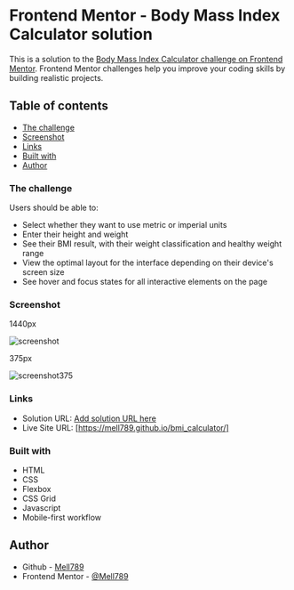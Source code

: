# Frontend Mentor - Body Mass Index Calculator solution

This is a solution to the [Body Mass Index Calculator challenge on Frontend Mentor](https://www.frontendmentor.io/challenges/body-mass-index-calculator-brrBkfSz1T). Frontend Mentor challenges help you improve your coding skills by building realistic projects. 

## Table of contents

- [The challenge](#the-challenge)
- [Screenshot](#screenshot)
- [Links](#links)
- [Built with](#built-with)
- [Author](#author)

### The challenge

Users should be able to:

- Select whether they want to use metric or imperial units
- Enter their height and weight
- See their BMI result, with their weight classification and healthy weight range
- View the optimal layout for the interface depending on their device's screen size
- See hover and focus states for all interactive elements on the page

### Screenshot

1440px

![screenshot](https://github.com/Mell789/bmi_calculator/assets/119974283/b0211bb0-b8cc-421e-bca4-ec64c874e0c1)

375px

![screenshot375](https://github.com/Mell789/bmi_calculator/assets/119974283/5fbfe48b-4b80-47d0-9f6c-c21fab4d5629)


### Links

- Solution URL: [Add solution URL here](https://your-solution-url.com)
- Live Site URL: [https://mell789.github.io/bmi_calculator/]

### Built with

- HTML
- CSS
- Flexbox
- CSS Grid
- Javascript
- Mobile-first workflow

## Author

- Github - [Mell789](https://github.com/Mell789/)
- Frontend Mentor - [@Mell789](https://www.frontendmentor.io/profile/Mell789)
